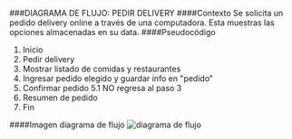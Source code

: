 ###DIAGRAMA DE FLUJO: PEDIR DELIVERY
####Contexto
Se solicita un pedido delivery online a través de una computadora. Esta muestras las opciones almacenadas en su data.
####Pseudocódigo 
1. Inicio
2. Pedir delivery
3. Mostrar listado de comidas y restaurantes
4. Ingresar pedido elegido y guardar info en "pedido"
5. Confirmar pedido 
       5.1  NO regresa al paso 3
6. Resumen de pedido
7. Fin

####Imagen diagrama de flujo
![diagrama de flujo](http://i68.tinypic.com/14ln6ur.jpg)